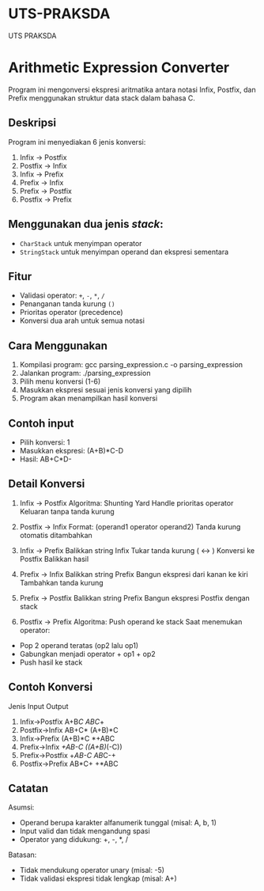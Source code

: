 # UTS-PRAKSDA
UTS PRAKSDA 

# Arithmetic Expression Converter

Program ini mengonversi ekspresi aritmatika antara notasi Infix, Postfix, dan Prefix menggunakan struktur data stack dalam bahasa C.

## Deskripsi
Program ini menyediakan 6 jenis konversi:
1. Infix → Postfix
2. Postfix → Infix
3. Infix → Prefix
4. Prefix → Infix
5. Prefix → Postfix
6. Postfix → Prefix

## Menggunakan dua jenis *stack*:
- `CharStack` untuk menyimpan operator
- `StringStack` untuk menyimpan operand dan ekspresi sementara

## Fitur
- Validasi operator: `+`, `-`, `*`, `/`
- Penanganan tanda kurung `()`
- Prioritas operator (precedence)
- Konversi dua arah untuk semua notasi

## Cara Menggunakan
1. Kompilasi program:
   gcc parsing_expression.c -o parsing_expression
2. Jalankan program:
   ./parsing_expression
3. Pilih menu konversi (1-6)
4. Masukkan ekspresi sesuai jenis konversi yang dipilih
5. Program akan menampilkan hasil konversi

## Contoh input
- Pilih konversi: 1
- Masukkan ekspresi: (A+B)*C-D
- Hasil: AB+C*D-
 
## Detail Konversi
1. Infix → Postfix
Algoritma: Shunting Yard
Handle prioritas operator
Keluaran tanpa tanda kurung

2. Postfix → Infix
Format: (operand1 operator operand2)
Tanda kurung otomatis ditambahkan

3. Infix → Prefix
Balikkan string Infix
Tukar tanda kurung ( ↔ )
Konversi ke Postfix
Balikkan hasil

4. Prefix → Infix
Balikkan string Prefix
Bangun ekspresi dari kanan ke kiri
Tambahkan tanda kurung

5. Prefix → Postfix
Balikkan string Prefix
Bangun ekspresi Postfix dengan stack

6. Postfix → Prefix
Algoritma:
Push operand ke stack
Saat menemukan operator:
- Pop 2 operand teratas (op2 lalu op1)
- Gabungkan menjadi operator + op1 + op2
- Push hasil ke stack

## Contoh Konversi
Jenis Input Output
1. Infix→Postfix A+B*C ABC*+
2. Postfix→Infix AB+C* (A+B)*C
3. Infix→Prefix (A+B)*C *+ABC
4. Prefix→Infix *+AB-C ((A+B)*(-C))
5. Prefix→Postfix +*AB-C AB*C-+
6. Postfix→Prefix AB*C+ +*ABC

## Catatan
Asumsi:
- Operand berupa karakter alfanumerik tunggal (misal: A, b, 1)
- Input valid dan tidak mengandung spasi
- Operator yang didukung: +, -, *, /

Batasan:
- Tidak mendukung operator unary (misal: -5)
- Tidak validasi ekspresi tidak lengkap (misal: A+)
